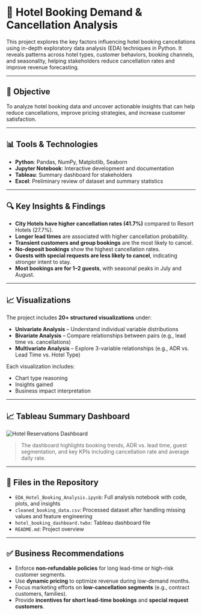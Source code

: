 # 🏨 Hotel Booking Demand & Cancellation Analysis

This project explores the key factors influencing hotel booking cancellations using in-depth exploratory data analysis (EDA) techniques in Python. It reveals patterns across hotel types, customer behaviors, booking channels, and seasonality, helping stakeholders reduce cancellation rates and improve revenue forecasting.

---

## 📌 Objective

To analyze hotel booking data and uncover actionable insights that can help reduce cancellations, improve pricing strategies, and increase customer satisfaction.

---

## 📊 Tools & Technologies

- **Python**: Pandas, NumPy, Matplotlib, Seaborn
- **Jupyter Notebook**: Interactive development and documentation
- **Tableau**: Summary dashboard for stakeholders
- **Excel**: Preliminary review of dataset and summary statistics

---

## 🔍 Key Insights & Findings

- **City Hotels have higher cancellation rates (41.7%)** compared to Resort Hotels (27.7%).
- **Longer lead times** are associated with higher cancellation probability.
- **Transient customers and group bookings** are the most likely to cancel.
- **No-deposit bookings** show the highest cancellation rates.
- **Guests with special requests are less likely to cancel**, indicating stronger intent to stay.
- **Most bookings are for 1–2 guests**, with seasonal peaks in July and August.

---

## 📈 Visualizations

The project includes **20+ structured visualizations** under:

- **Univariate Analysis** – Understand individual variable distributions  
- **Bivariate Analysis** – Compare relationships between pairs (e.g., lead time vs. cancellations)  
- **Multivariate Analysis** – Explore 3-variable relationships (e.g., ADR vs. Lead Time vs. Hotel Type)

Each visualization includes:
- Chart type reasoning
- Insights gained
- Business impact interpretation

---

## 📈 Tableau Summary Dashboard

![Hotel Reservations Dashboard](./ef35b98d-ceed-4875-abcb-83889b5e5399.png)

> The dashboard highlights booking trends, ADR vs. lead time, guest segmentation, and key KPIs including cancellation rate and average daily rate.

---

## 📁 Files in the Repository

- `EDA_Hotel_Booking_Analysis.ipynb`: Full analysis notebook with code, plots, and insights
- `cleaned_booking_data.csv`: Processed dataset after handling missing values and feature engineering
- `hotel_booking_dashboard.twbx`: Tableau dashboard file
- `README.md`: Project overview

---

## ✅ Business Recommendations

- Enforce **non-refundable policies** for long lead-time or high-risk customer segments.
- Use **dynamic pricing** to optimize revenue during low-demand months.
- Focus marketing efforts on **low-cancellation segments** (e.g., contract customers, families).
- Provide **incentives for short lead-time bookings** and **special request customers**.


